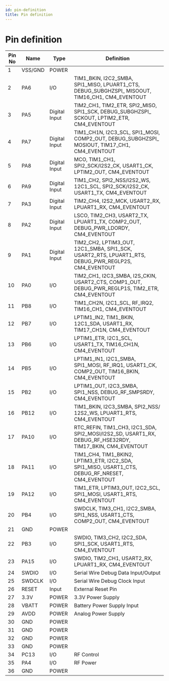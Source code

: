 ```yaml
---
id: pin-definition
title: Pin definition
---
```


# Pin definition
<table class="parameter-table">
  <thead>
    <tr>
      <th>Pin No</th>
      <th>Name</th>
      <th>Type</th>
      <th>Definition</th>
    </tr>
  </thead>
  <tbody>
    <tr>
      <td>1</td>
      <td>VSS/GND</td>
      <td>POWER</td>
      <td></td>
    </tr>
    <tr>
      <td>2</td>
      <td>PA6</td>
      <td>I/O</td>
      <td>TIM1_BKIN, I2C2_SMBA, SPI1_MISO, LPUART1_CTS, DEBUG_SUBGHZSPI_ MISOOUT, TIM16_CH1, CM4_EVENTOUT</td>
    </tr>
    <tr>
      <td>3</td>
      <td>PA5</td>
      <td>Digital Input</td>
      <td>TIM2_CH1, TIM2_ETR, SPI2_MISO, SPI1_SCK, DEBUG_SUBGHZSPI_ SCKOUT, LPTIM2_ETR, CM4_EVENTOUT</td>
    </tr>
    <tr>
      <td>4</td>
      <td>PA7</td>
      <td>Digital Input</td>
      <td>TIM1_CH1N, I2C3_SCL, SPI1_MOSI, COMP2_OUT, DEBUG_SUBGHZSPI_ MOSIOUT, TIM17_CH1, CM4_EVENTOUT</td>
    </tr>
    <tr>
      <td>5</td>
      <td>PA8</td>
      <td>Digital Input</td>
      <td>MCO, TIM1_CH1, SPI2_SCK/I2S2_CK, USART1_CK, LPTIM2_OUT, CM4_EVENTOUT</td>
    </tr>
    <tr>
      <td>6</td>
      <td>PA9</td>
      <td>Digital Input</td>
      <td>TIM1_CH2, SPI2_NSS/I2S2_WS, 12C1_SCL, SPI2_SCK/I2S2_CK, USART1_TX, CM4_EVENTOUT</td>
    </tr>
    <tr>
      <td>7</td>
      <td>PA3</td>
      <td>Digital Input</td>
      <td>TIM2_CH4, I2S2_MCK, USART2_RX, LPUART1_RX, CM4_EVENTOUT</td>
    </tr>
    <tr>
      <td>8</td>
      <td>PA2</td>
      <td>Digital Input</td>
      <td>LSCO, TIM2_CH3, USART2_TX, LPUART1_TX, COMP2_OUT, DEBUG_PWR_LDORDY, CM4_EVENTOUT</td>
    </tr>
    <tr>
      <td>9</td>
      <td>PA1</td>
      <td>Digital Input</td>
      <td>TIM2_CH2, LPTIM3_OUT, 12C1_SMBA, SPI1_SCK, USART2_RTS, LPUART1_RTS, DEBUG_PWR_REGLP2S, CM4_EVENTOUT</td>
    </tr>
    <tr>
      <td>10</td>
      <td>PA0</td>
      <td>I/O</td>
      <td>TIM2_CH1, I2C3_SMBA, I2S_CKIN, USART2_CTS, COMP1_OUT, DEBUG_PWR_REGLP1S, TIM2_ETR, CM4_EVENTOUT</td>
    </tr>
    <tr>
      <td>11</td>
      <td>PB8</td>
      <td>I/O</td>
      <td>TIM1_CH2N, I2C1_SCL, RF_IRQ2, TIM16_CH1, CM4_EVENTOUT</td>
    </tr>
    <tr>
      <td>12</td>
      <td>PB7</td>
      <td>I/O</td>
      <td>LPTIM1_IN2, TIM1_BKIN, 12C1_SDA, USART1_RX, TIM17_CH1N, CM4_EVENTOUT</td>
    </tr>
    <tr>
      <td>13</td>
      <td>PB6</td>
      <td>I/O</td>
      <td>LPTIM1_ETR, I2C1_SCL, USART1_TX, TIM16_CH1N, CM4_EVENTOUT</td>
    </tr>
    <tr>
      <td>14</td>
      <td>PB5</td>
      <td>I/O</td>
      <td>LPTIM1_IN1, I2C1_SMBA, SPI1_MOSI, RF_IRQ1, USART1_CK, COMP2_OUT, TIM16_BKIN, CM4_EVENTOUT</td>
    </tr>
    <tr>
      <td>15</td>
      <td>PB2</td>
      <td>I/O</td>
      <td>LPTIM1_OUT, I2C3_SMBA, SPI1_NSS, DEBUG_RF_SMPSRDY, CM4_EVENTOUT</td>
    </tr>
    <tr>
      <td>16</td>
      <td>PB12</td>
      <td>I/O</td>
      <td>TIM1_BKIN, I2C3_SMBA, SPI2_NSS/ 12S2_WS, LPUART1_RTS, CM4_EVENTOUT</td>
    </tr>
    <tr>
      <td>17</td>
      <td>PA10</td>
      <td>I/O</td>
      <td>RTC_REFIN, TIM1_CH3, I2C1_SDA, SPI2_MOSI/I2S2_SD, USART1_RX, DEBUG_RF_HSE32RDY, TIM17_BKIN, CM4_EVENTOUT</td>
    </tr>
    <tr>
      <td>18</td>
      <td>PA11</td>
      <td>I/O</td>
      <td>TIM1_CH4, TIM1_BKIN2, LPTIM3_ETR, I2C2_SDA, SPI1_MISO, USART1_CTS, DEBUG_RF_NRESET, CM4_EVENTOUT</td>
    </tr>
    <tr>
      <td>19</td>
      <td>PA12</td>
      <td>I/O</td>
      <td>TIM1_ETR, LPTIM3_OUT, I2C2_SCL, SPI1_MOSI, USART1_RTS, CM4_EVENTOUT</td>
    </tr>
    <tr>
      <td>20</td>
      <td>PB4</td>
      <td>I/O</td>
      <td>SWDCLK, TIM3_CH1, I2C2_SMBA, SPI1_NSS, USART1_CTS, COMP2_OUT, CM4_EVENTOUT</td>
    </tr>
    <tr>
      <td>21</td>
      <td>GND</td>
      <td>POWER</td>
      <td></td>
    </tr>
    <tr>
      <td>22</td>
      <td>PB3</td>
      <td>I/O</td>
      <td>SWDIO, TIM3_CH2, I2C2_SDA, SPI1_SCK, USART1_RTS, CM4_EVENTOUT</td>
    </tr>
    <tr>
      <td>23</td>
      <td>PA15</td>
      <td>I/O</td>
      <td>SWDIO, TIM2_CH1, USART2_RX, LPUART1_RX, CM4_EVENTOUT</td>
    </tr>
    <tr>
      <td>24</td>
      <td>SWDIO</td>
      <td>I/O</td>
      <td>Serial Wire Debug Data Input/Output</td>
    </tr>
    <tr>
      <td>25</td>
      <td>SWDCLK</td>
      <td>I/O</td>
      <td>Serial Wire Debug Clock Input</td>
    </tr>
    <tr>
      <td>26</td>
      <td>RESET</td>
      <td>Input</td>
      <td>External Reset Pin</td>
    </tr>
    <tr>
      <td>27</td>
      <td>3.3V</td>
      <td>POWER</td>
      <td>3.3V Power Supply</td>
    </tr>
    <tr>
      <td>28</td>
      <td>VBATT</td>
      <td>POWER</td>
      <td>Battery Power Supply Input</td>
    </tr>
    <tr>
      <td>29</td>
      <td>AVDD</td>
      <td>POWER</td>
      <td>Analog Power Supply</td>
    </tr>
    <tr>
      <td>30</td>
      <td>GND</td>
      <td>POWER</td>
      <td></td>
    </tr>
    <tr>
      <td>31</td>
      <td>GND</td>
      <td>POWER</td>
      <td></td>
    </tr>
    <tr>
      <td>32</td>
      <td>GND</td>
      <td>POWER</td>
      <td></td>
    </tr>
    <tr>
      <td>33</td>
      <td>GND</td>
      <td>POWER</td>
      <td></td>
    </tr>
    <tr>
      <td>34</td>
      <td>PC13</td>
      <td>I/O</td>
      <td>RF Control</td>
    </tr>
    <tr>
      <td>35</td>
      <td>PA4</td>
      <td>I/O</td>
      <td>RF Power</td>
    </tr>
    <tr>
      <td>36</td>
      <td>GND</td>
      <td>POWER</td>
      <td></td>
    </tr>
  </tbody>
</table>